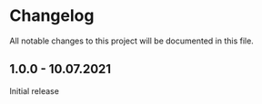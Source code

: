 # Changelog
All notable changes to this project will be documented in this file.

## 1.0.0 - 10.07.2021

Initial release
